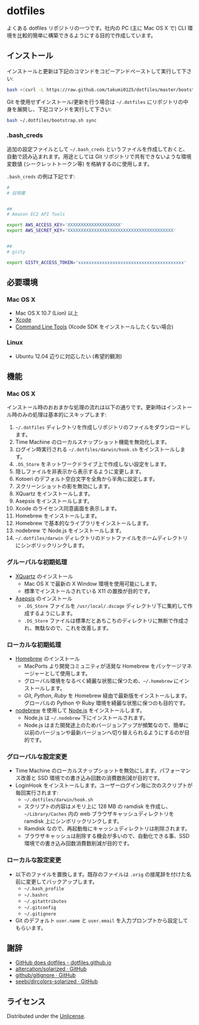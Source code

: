 dotfiles
========

よくある dotfiles リポジトリの一つです。社内の PC (主に Mac OS X で) CLI 環境を比較的簡単に構築できるようにする目的で作成しています。

インストール
------------

インストールと更新は下記のコマンドをコピーアンドペーストして実行して下さい:

```bash
bash <(curl -L https://raw.github.com/takumi0125/dotfiles/master/bootstrap.sh)
```

Git を使用せずインストール/更新を行う場合は `~/.dotfiles` にリポジトリの中身を展開し、下記コマンドを実行して下さい:

```bash
bash ~/.dotfiles/bootstrap.sh sync
```

### .bash_creds

追加の設定ファイルとして `~/.bash_creds` というファイルを作成しておくと、自動で読み込まれます。用途としては Git リポジトリで共有できないような環境変数値 (シークレットトークン等) を格納するのに使用します。

`.bash_creds` の例は下記です:

```bash
#
# 証明書


##
# Amazon EC2 API Tools

export AWS_ACCESS_KEY='XXXXXXXXXXXXXXXXXXXX'
export AWS_SECRET_KEY='XXXXXXXXXXXXXXXXXXXXXXXXXXXXXXXXXXXXXXXX'


##
# gisty

export GISTY_ACCESS_TOKEN='xxxxxxxxxxxxxxxxxxxxxxxxxxxxxxxxxxxxxxxx'
```

必要環境
--------

### Mac OS X

* Mac OS X 10.7 (Lion) 以上
* [Xcode](http://itunes.apple.com/en/app/xcode/id497799835)
* [Command Line Tools](http://developer.apple.com/xcode/) (Xcode SDK をインストールしたくない場合)

### Linux

* Ubuntu 12.04 辺りに対応したい (希望的観測)

機能
----

### Mac OS X

インストール時のおおまかな処理の流れは以下の通りです。更新時はインストール時のみの処理は基本的にスキップします:

1. `~/.dotfiles` ディレクトリを作成しリポジトリのファイルをダウンロードします。
2. Time Machine のローカルスナップショット機能を無効化します。
3. ログイン時実行される `~/.dotfiles/darwin/hook.sh` をインストールします。
4. `.DS_Store` をネットワークドライブ上で作成しない設定をします。
5. 隠しファイルを非表示から表示するように変更します。
6. Kotoeri のデフォルト空白文字を全角から半角に設定します。
7. スクリーンショットの影を無効にします。
8. XQuartz をインストールします。
9. Asepsis をインストールします。
10. Xcode のライセンス同意画面を表示します。
11. Homebrew をインストールします。
12. Homebrew で基本的なライブラリをインストールします。
13. nodebrew で Node.js をインストールします。
14. `~/.dotfiles/darwin` ディレクトリのドットファイルをホームディレクトリにシンボリックリンクします。

### グルーバルな初期処理

* [XQuartz](http://xquartz.macosforge.org/landing/) のインストール
    * Mac OS X で最新の X Window 環境を使用可能にします。
    * 標準でインストールされている X11 の置換が目的です。
* [Asepsis](http://asepsis.binaryage.com/) のインストール
    * `.DS_Store` ファイルを `/usr/local/.dscage` ディレクトリ下に集約して作成するようにします。
    * `.DS_Store` ファイルは標準だとあちこちのディレクトリに無断で作成され、無駄なので、これを改善します。

### ローカルな初期処理

* [Homebrew](http://mxcl.github.io/homebrew/) のインストール
    * MacPorts より開発コミュニティが活発な Homebrew をパッケージマネージャーとして使用します。
    * グローバル環境をなるべく綺麗な状態に保つため、`~/.homebrew` にインストールします。
    * *Git*, *Python*, *Ruby* を Homebrew 経由で最新版をインストールします。グローバルの Python や Ruby 環境を綺麗な状態に保つのも目的です。
* [nodebrew](https://github.com/hokaccha/nodebrew) を使用して [Node.js](http://nodejs.org/) をインストールします。
    * Node.js は `~/.nodebrew` 下にインストールされます。
    * Node.js はまた開発途上のためバージョンアップが頻繁なので、簡単に以前のバージョンや最新バージョンへ切り替えられるようにするのが目的です。

### グローバルな設定変更

* Time Machine のローカルスナップショットを無効にします。パフォーマンス改善と SSD 環境での書き込み回数の消費数削減が目的です。
* LoginHook をインストールします。ユーザーログイン毎に次のスクリプトが毎回実行されます:
    * `~/.dotfiles/darwin/hook.sh`
    * スクリプトの内容はメモリ上に 128 MB の ramdisk を作成し、`~/Library/Caches` 内の web ブラウザキャッシュディレクトリを ramdisk 上にシンボリックリンクします。
    * Ramdisk なので、再起動毎にキャッシュディレクトリは削除されます。
    * ブラウザキャッシュは削除する機会が多いので、自動化できる事、SSD 環境での書き込み回数消費数削減が目的です。

### ローカルな設定変更

* 以下のファイルを置換します。既存のファイルは `.orig` の接尾辞を付けた名前に変更してバックアップします。
    * `~/.bash_profile`
    * `~/.bashrc`
    * `~/.gitattributes`
    * `~/.gitconfig`
    * `~/.gitignore`
* Git のデフォルト `user.name` と `user.email` を入力プロンプトから設定してもらいます。

謝辞
----

* [GitHub does dotfiles - dotfiles.github.io](http://dotfiles.github.io/)
* [altercation/solarized · GitHub](https://github.com/altercation/solarized)
* [github/gitignore · GitHub](https://github.com/github/gitignore)
* [seebi/dircolors-solarized · GitHub](https://github.com/seebi/dircolors-solarized)

ライセンス
----------

Distributed under the [Unlicense](http://unlicense.org/).
